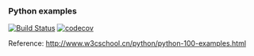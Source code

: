 ### Python examples

[![Build Status](https://travis-ci.org/ictlyh/PythonExamples.svg?branch=master)](https://travis-ci.org/ictlyh/PythonExamples)
[![codecov](https://codecov.io/gh/ictlyh/PythonExamples/branch/master/graph/badge.svg)](https://codecov.io/gh/ictlyh/PythonExamples)

Reference: http://www.w3cschool.cn/python/python-100-examples.html

